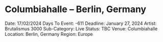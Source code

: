 # Columbiahalle – Berlin, Germany

Date: 17/02/2024
Days To Event: -611
Deadline: January 27, 2024
Artist: Brutalismus 3000
Sub-Category: Live
Status: TBC
Venue: Columbiahalle
Location: Berlin, Germany
Region: Europe